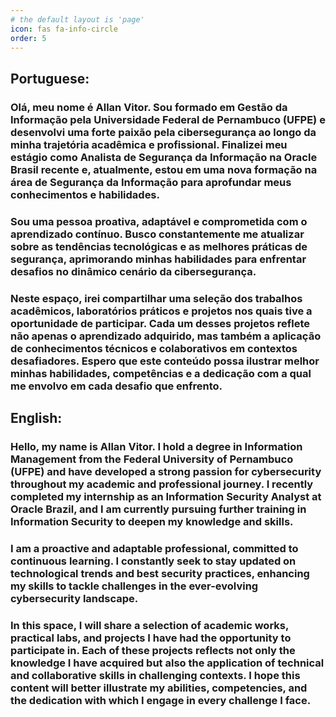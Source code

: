 ```yaml
---
# the default layout is 'page'
icon: fas fa-info-circle
order: 5
---
```

## Portuguese:

### Olá, meu nome é Allan Vitor. Sou formado em Gestão da Informação pela Universidade Federal de Pernambuco (UFPE) e desenvolvi uma forte paixão pela cibersegurança ao longo da minha trajetória acadêmica e profissional. Finalizei meu estágio como Analista de Segurança da Informação na Oracle Brasil recente e, atualmente, estou em uma nova formação na área de Segurança da Informação para aprofundar meus conhecimentos e habilidades.

### Sou uma pessoa proativa, adaptável e comprometida com o aprendizado contínuo. Busco constantemente me atualizar sobre as tendências tecnológicas e as melhores práticas de segurança, aprimorando minhas habilidades para enfrentar desafios no dinâmico cenário da cibersegurança.

### Neste espaço, irei compartilhar uma seleção dos trabalhos acadêmicos, laboratórios práticos e projetos nos quais tive a oportunidade de participar. Cada um desses projetos reflete não apenas o aprendizado adquirido, mas também a aplicação de conhecimentos técnicos e colaborativos em contextos desafiadores. Espero que este conteúdo possa ilustrar melhor minhas habilidades, competências e a dedicação com a qual me envolvo em cada desafio que enfrento.

## English:

### Hello, my name is Allan Vitor. I hold a degree in Information Management from the Federal University of Pernambuco (UFPE) and have developed a strong passion for cybersecurity throughout my academic and professional journey. I recently completed my internship as an Information Security Analyst at Oracle Brazil, and I am currently pursuing further training in Information Security to deepen my knowledge and skills.

### I am a proactive and adaptable professional, committed to continuous learning. I constantly seek to stay updated on technological trends and best security practices, enhancing my skills to tackle challenges in the ever-evolving cybersecurity landscape.

### In this space, I will share a selection of academic works, practical labs, and projects I have had the opportunity to participate in. Each of these projects reflects not only the knowledge I have acquired but also the application of technical and collaborative skills in challenging contexts. I hope this content will better illustrate my abilities, competencies, and the dedication with which I engage in every challenge I face.
